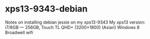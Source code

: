 # xps13-9343-debian
Notes on installing debian jessie on my xps13-9343
My xps13 version:
i7/8GB — 256GB, Touch TL QHD+  (3200×1800) (Asian) Windows 8
Broadwell wifi

